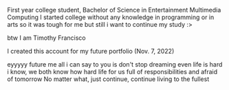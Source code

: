 First year college student, Bachelor of Science in Entertainment Multimedia Computing
I started college without any knowledge in programming or in arts so it was tough for me but still i want to continue my study :>

btw I am Timothy Francisco

I created this account for my future portfolio (Nov. 7, 2022)

eyyyyy future me all i can say to you is don't stop dreaming even life is hard
i know, we both know how hard life for us full of responsibilities and afraid of tomorrow
No matter what, just continue, continue living to the fullest
